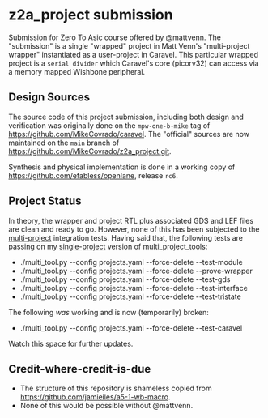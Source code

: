 # z2a_project submission
Submission for Zero To Asic course offered by @mattvenn.
The "submission" is a single "wrapped" project in Matt Venn's "multi-project wrapper" instantiated as a user-project in Caravel.
This particular wrapped project is a `serial divider` which Caravel's core (picorv32) can access via a memory mapped Wishbone peripheral.

## Design Sources
The source code of this project submission, including both design and verification was originally done on the `mpw-one-b-mike` tag of https://github.com/MikeCovrado/caravel.
The "official" sources are now maintained on the `main` branch of https://github.com/MikeCovrado/z2a_project.git.

Synthesis and physical implementation is done in a working copy of https://github.com/efabless/openlane, release `rc6`.

## Project Status
In theory, the wrapper and project RTL plus associated GDS and LEF files are clean and ready to go.
However, none of this has been subjected to the [multi-project](https://github.com/mattvenn/multi_project_tools) integration tests.
Having said that, the following tests are passing on my [single-project](https://github.com/MikeCovrado/multi_project_tools/tree/z2a_project) version of multi_project_tools:
* ./multi_tool.py --config projects.yaml --force-delete --test-module
* ./multi_tool.py --config projects.yaml --force-delete --prove-wrapper
* ./multi_tool.py --config projects.yaml --force-delete --test-gds
* ./multi_tool.py --config projects.yaml --force-delete --test-interface
* ./multi_tool.py --config projects.yaml --force-delete --test-tristate

The following _was_ working and is now (temporarily) broken:
* ./multi_tool.py --config projects.yaml --force-delete --test-caravel

Watch this space for further updates.

## Credit-where-credit-is-due
- The structure of this repository is shameless copied from https://github.com/jamieiles/a5-1-wb-macro.
- None of this would be possible without @mattvenn.

